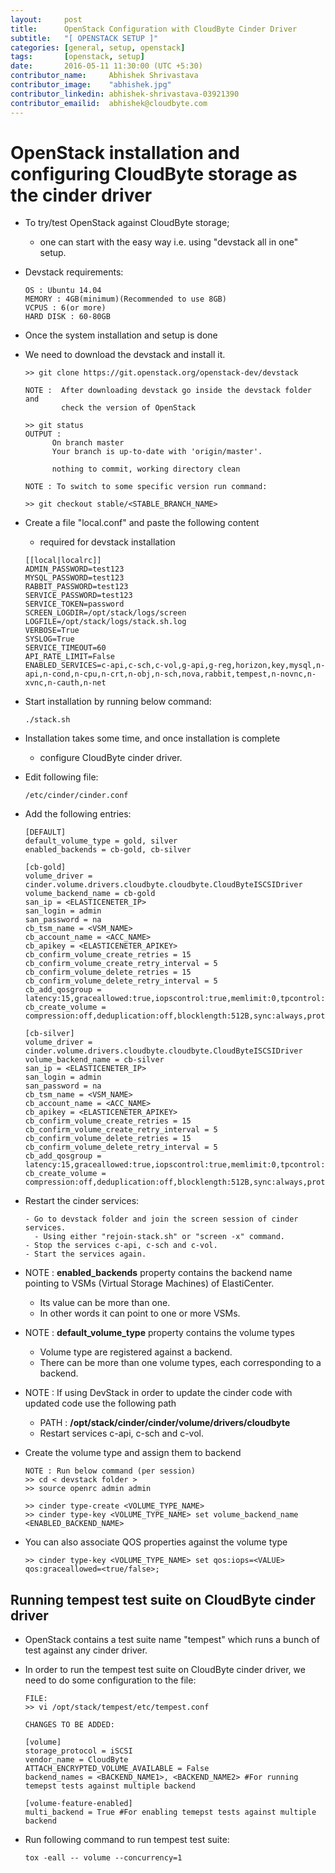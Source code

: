```yaml
---
layout:     post
title:      OpenStack Configuration with CloudByte Cinder Driver
subtitle:   "[ OPENSTACK SETUP ]"
categories: [general, setup, openstack]
tags:       [openstack, setup]
date:       2016-05-11 11:30:00 (UTC +5:30)
contributor_name:     Abhishek Shrivastava
contributor_image:    "abhishek.jpg"
contributor_linkedin: abhishek-shrivastava-03921390
contributor_emailid:  abhishek@cloudbyte.com
---
```


# OpenStack installation and configuring CloudByte storage as the cinder driver

- To try/test OpenStack against CloudByte storage;
  - one can start with the easy way i.e. using "devstack all in one" setup.

- Devstack requirements:

  ```
  OS : Ubuntu 14.04
  MEMORY : 4GB(minimum)(Recommended to use 8GB)
  VCPUS : 6(or more)
  HARD DISK : 60-80GB
  ```

- Once the system installation and setup is done
- We need to download the devstack and install it.

  ```
  >> git clone https://git.openstack.org/openstack-dev/devstack

  NOTE :  After downloading devstack go inside the devstack folder and
          check the version of OpenStack

  >> git status
  OUTPUT :
        On branch master
        Your branch is up-to-date with 'origin/master'.

        nothing to commit, working directory clean

  NOTE : To switch to some specific version run command:

  >> git checkout stable/<STABLE_BRANCH_NAME>
  ```

- Create a file "local.conf" and paste the following content
  - required for devstack installation

  ```
  [[local|localrc]]
  ADMIN_PASSWORD=test123
  MYSQL_PASSWORD=test123
  RABBIT_PASSWORD=test123
  SERVICE_PASSWORD=test123
  SERVICE_TOKEN=password
  SCREEN_LOGDIR=/opt/stack/logs/screen
  LOGFILE=/opt/stack/logs/stack.sh.log
  VERBOSE=True
  SYSLOG=True
  SERVICE_TIMEOUT=60
  API_RATE_LIMIT=False
  ENABLED_SERVICES=c-api,c-sch,c-vol,g-api,g-reg,horizon,key,mysql,n-api,n-cond,n-cpu,n-crt,n-obj,n-sch,nova,rabbit,tempest,n-novnc,n-xvnc,n-cauth,n-net
  ```

- Start installation by running below command:

  ```
  ./stack.sh
  ```

- Installation takes some time, and once installation is complete
  - configure CloudByte cinder driver.
- Edit following file:

  ```
  /etc/cinder/cinder.conf
  ```

- Add the following entries:

  ```
  [DEFAULT]
  default_volume_type = gold, silver
  enabled_backends = cb-gold, cb-silver

  [cb-gold]
  volume_driver = cinder.volume.drivers.cloudbyte.cloudbyte.CloudByteISCSIDriver
  volume_backend_name = cb-gold
  san_ip = <ELASTICENETER_IP>
  san_login = admin
  san_password = na
  cb_tsm_name = <VSM_NAME>
  cb_account_name = <ACC_NAME>
  cb_apikey = <ELASTICENETER_APIKEY>
  cb_confirm_volume_create_retries = 15
  cb_confirm_volume_create_retry_interval = 5
  cb_confirm_volume_delete_retries = 15
  cb_confirm_volume_delete_retry_interval = 5
  cb_add_qosgroup = latency:15,graceallowed:true,iopscontrol:true,memlimit:0,tpcontrol:false,throughput:0,iops:20,networkspeed:0
  cb_create_volume = compression:off,deduplication:off,blocklength:512B,sync:always,protocoltype:ISCSI,recordsize:4k

  [cb-silver]
  volume_driver = cinder.volume.drivers.cloudbyte.cloudbyte.CloudByteISCSIDriver
  volume_backend_name = cb-silver
  san_ip = <ELASTICENETER_IP>
  san_login = admin
  san_password = na
  cb_tsm_name = <VSM_NAME>
  cb_account_name = <ACC_NAME>
  cb_apikey = <ELASTICENETER_APIKEY>
  cb_confirm_volume_create_retries = 15
  cb_confirm_volume_create_retry_interval = 5
  cb_confirm_volume_delete_retries = 15
  cb_confirm_volume_delete_retry_interval = 5
  cb_add_qosgroup = latency:15,graceallowed:true,iopscontrol:true,memlimit:0,tpcontrol:false,throughput:0,iops:20,networkspeed:0
  cb_create_volume = compression:off,deduplication:off,blocklength:512B,sync:always,protocoltype:ISCSI,recordsize:4k
  ```

- Restart the cinder services:

  ```
  - Go to devstack folder and join the screen session of cinder services.
    - Using either "rejoin-stack.sh" or "screen -x" command.
  - Stop the services c-api, c-sch and c-vol.
  - Start the services again.
  ```

- NOTE : **enabled_backends** property contains the backend name pointing to VSMs (Virtual Storage Machines) of ElastiCenter.
  - Its value can be more than one.
  - In other words it can point to one or more VSMs.
- NOTE : **default_volume_type** property contains the volume types
  - Volume type are registered against a backend.
  - There can be more than one volume types, each corresponding to a backend.
- NOTE : If using DevStack in order to update the cinder code with updated code use the following path
  - PATH : **/opt/stack/cinder/cinder/volume/drivers/cloudbyte**
  - Restart services c-api, c-sch and c-vol.

- Create the volume type and assign them to backend

  ```
  NOTE : Run below command (per session)
  >> cd < devstack folder >
  >> source openrc admin admin

  >> cinder type-create <VOLUME_TYPE_NAME>
  >> cinder type-key <VOLUME_TYPE_NAME> set volume_backend_name <ENABLED_BACKEND_NAME>
  ```

- You can also associate QOS properties against the volume type

  ```
  >> cinder type-key <VOLUME_TYPE_NAME> set qos:iops=<VALUE> qos:graceallowed=<true/false>;
  ```

## Running tempest test suite on CloudByte cinder driver

- OpenStack contains a test suite name "tempest" which runs a bunch of test against any cinder driver.
- In order to run the tempest test suite on CloudByte cinder driver, we need to do some configuration to the file:

  ```
  FILE:
  >> vi /opt/stack/tempest/etc/tempest.conf

  CHANGES TO BE ADDED:

  [volume]
  storage_protocol = iSCSI
  vendor_name = CloudByte
  ATTACH_ENCRYPTED_VOLUME_AVAILABLE = False
  backend_names = <BACKEND_NAME1>, <BACKEND_NAME2> #For running temepst tests against multiple backend

  [volume-feature-enabled]
  multi_backend = True #For enabling temepst tests against multiple backend
  ```

- Run following command to run tempest test suite:

  ```
  tox -eall -- volume --concurrency=1
  ```

